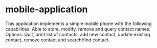 # mobile-application

This application implements a simple mobile phone with the following capabilities.
Able to store, modify, remove and query contact names.
Options: Quit, print list of contacts, add new contact, update existing contact, remove contact and search/find contact.
